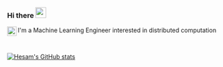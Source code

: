 ### Hi there <img src="https://media.giphy.com/media/hvRJCLFzcasrR4ia7z/giphy.gif" width="25px">
I'm a Machine Learning Engineer interested in distributed computation <a href="https://www.linkedin.com/in/hesamkorki/">
  <img align="left" alt="Hesam's LinkedIN" width="22px" src="https://raw.githubusercontent.com/peterthehan/peterthehan/master/assets/linkedin.svg" />
</a>


<br />

[![Hesam's GitHub stats](https://github-readme-stats.vercel.app/api?username=hesamkorki&show_icons=true&theme=slateorange)](https://github.com/hesamkorki/github-readme-stats)
<!--
**HesamKorki/hesamkorki** is a ✨ _special_ ✨ repository because its `README.md` (this file) appears on your GitHub profile.

Here are some ideas to get you started:

- 🔭 I’m currently working on ...
- 🌱 I’m currently learning ...
- 👯 I’m looking to collaborate on ...
- 🤔 I’m looking for help with ...
- 💬 Ask me about ...
- 📫 How to reach me: ...
- 😄 Pronouns: ...
- ⚡ Fun fact: ...
-->
